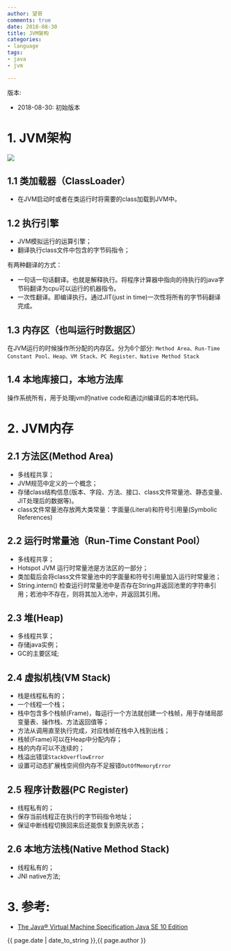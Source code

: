 ```yaml
---
author: 望哥
comments: true
date: 2018-08-30
title: JVM架构
categories:
- language
tags:
- java
- jvm

---
```


版本:
- 2018-08-30: 初始版本

# 1. JVM架构
![](http://blog.sisopipo.com/media/files/jvm/jvm_arch_en.png)

## 1.1 类加载器（ClassLoader）
- 在JVM启动时或者在类运行时将需要的class加载到JVM中。

## 1.2 执行引擎
- JVM模拟运行的运算引擎；
- 翻译执行class文件中包含的字节码指令；

有两种翻译的方式：
- 一句话一句话翻译。也就是解释执行。将程序计算器中指向的待执行的java字节码翻译为cpu可以运行的机器指令。
- 一次性翻译。即编译执行。通过JIT(just in time)一次性将所有的字节码翻译完成。

## 1.3 内存区（也叫运行时数据区）

在JVM运行的时候操作所分配的内存区。分为6个部分: `Method Area、Run-Time Constant Pool、Heap、VM Stack、PC Register、Native Method Stack`

## 1.4 本地库接口，本地方法库

操作系统所有，用于处理jvm的native code和通过jit编译后的本地代码。


# 2. JVM内存
  
## 2.1 方法区(Method Area)

- 多线程共享；
- JVM规范中定义的一个概念；
- 存储class结构信息(版本、字段、方法、接口、class文件常量池、静态变量、JIT处理后的数据等)。
- class文件常量池存放两大类常量：字面量(Literal)和符号引用量(Symbolic References)

## 2.2 运行时常量池（Run-Time Constant Pool）

- 多线程共享；
- Hotspot JVM 运行时常量池是方法区的一部分；
- 类加载后会将class文件常量池中的字面量和符号引用量加入运行时常量池；
- String.intern() 检查运行时常量池中是否存在String并返回池里的字符串引用；若池中不存在，则将其加入池中，并返回其引用。

## 2.3 堆(Heap)

- 多线程共享；
- 存储java实例；
- GC的主要区域;

## 2.4 虚拟机栈(VM Stack)
- 栈是线程私有的；
- 一个线程一个栈；
- 栈中包含多个栈帧(Frame)，每运行一个方法就创建一个栈帧，用于存储局部变量表、操作栈、方法返回值等；
- 方法从调用直至执行完成，对应栈帧在栈中入栈到出栈；
- 栈帧(Frame)可以在Heap中分配内存；
- 栈的内存可以不连续的；
- 栈溢出错误`StackOverflowError`
- 设置可动态扩展栈空间但内存不足报错`OutOfMemoryError`


## 2.5 程序计数器(PC Register)

- 线程私有的；
- 保存当前线程正在执行的字节码指令地址；
- 保证中断线程切换回来后还能恢复到原先状态；

## 2.6 本地方法栈(Native Method Stack)
- 线程私有的；
- JNI native方法;

# 3. 参考:
- [The Java® Virtual Machine Specification Java SE 10 Edition](https://docs.oracle.com/javase/specs/jvms/se10/html/index.html)


{{ page.date | date_to_string }},{{ page.author }}
